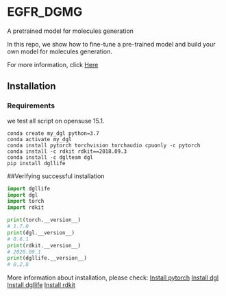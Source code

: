 # EGFR_DGMG
 A pretrained model for molecules generation
 
 In this repo, we show how to fine-tune a pre-trained model and build your own model for molecules generation.

 For more information, click [Here](https://docs.dgl.ai/tutorials/models/3_generative_model/5_dgmg.html)

## Installation
### Requirements

we test all script on opensuse 15.1.

```
conda create my_dgl python=3.7
conda activate my_dgl
conda install pytorch torchvision torchaudio cpuonly -c pytorch
conda install -c rdkit rdkit==2018.09.3
conda install -c dglteam dgl
pip install dgllife
```

##Verifying successful installation

```python
import dgllife
import dgl
import torch
import rdkit

print(torch.__version__)
# 1.7.0
print(dgl.__version__)
# 0.6.1
print(rdkit.__version__)
# 2020.09.1
print(dgllife.__version__)
# 0.2.8
```

More information about installation, please check:
[Install pytorch](https://pytorch.org/get-started/locally/)
[Install dgl](https://www.dgl.ai/pages/start.html)
[Install dgllife](https://lifesci.dgl.ai/index.html)
[Install rdkit](https://www.rdkit.org/docs/Install.html)



